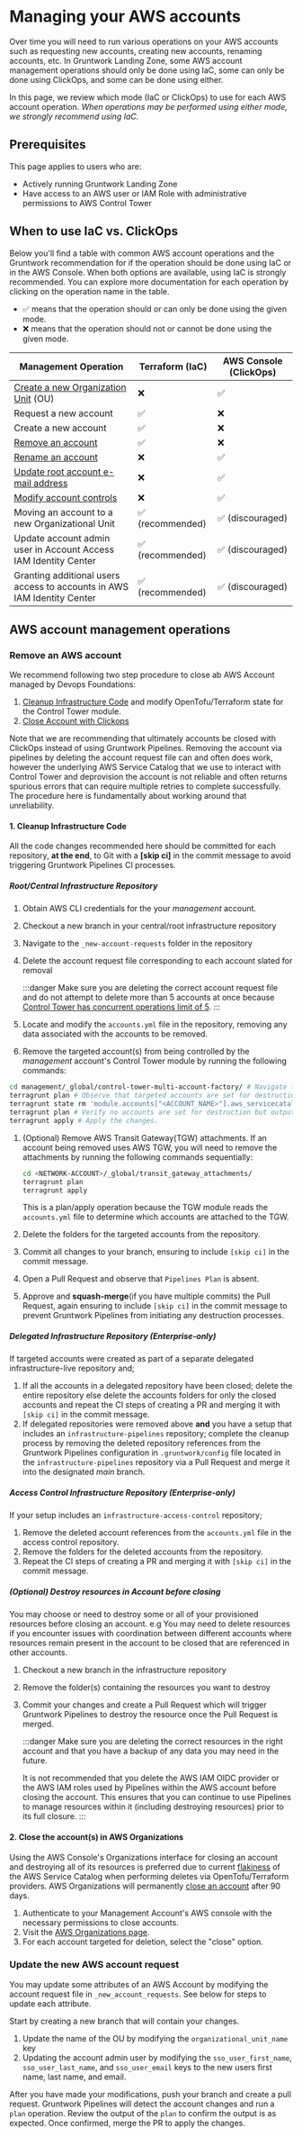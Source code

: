 # Managing your AWS accounts

Over time you will need to run various operations on your AWS accounts such as requesting new accounts, creating new accounts, renaming accounts, etc. In Gruntwork Landing Zone, some AWS account management operations should only be done using IaC, some can only be done using ClickOps, and some can be done using either.

In this page, we review which mode (IaC or ClickOps) to use for each AWS account operation. _When operations may be performed using either mode, we strongly recommend using IaC._

## Prerequisites

This page applies to users who are:
- Actively running Gruntwork Landing Zone
- Have access to an AWS user or IAM Role with administrative permissions to AWS Control Tower

## When to use IaC vs. ClickOps

Below you'll find a table with common AWS account operations and the Gruntwork recommendation for if the operation should be done using IaC or in the AWS Console. When both options are available, using IaC is strongly recommended. You can explore more documentation for each operation by clicking on the operation name in the table.

- ✅ means that the operation should or can only be done using the given mode.
- ❌ means that the operation should not or cannot be done using the given mode.

| Management Operation                                                                                                          | Terraform (IaC)  | AWS Console (ClickOps) |
|-------------------------------------------------------------------------------------------------------------------------------| ---------------- | ---------------------- |
| [Create a new Organization Unit](https://docs.aws.amazon.com/controltower/latest/userguide/create-new-ou.html) (OU)           | ❌               | ✅                     |
| Request a new account                                                                                                         | ✅               | ❌                     |
| Create a new account                                                                                                          | ✅               | ❌                     |
| [Remove an account](#remove-an-aws-account)                                                                                       | ✅               | ❌                     |
| [Rename an account](https://docs.aws.amazon.com/controltower/latest/userguide/change-account-name.html)                       | ❌               | ✅                     |
| [Update root account e-mail address](https://docs.aws.amazon.com/accounts/latest/reference/manage-acct-update-root-user.html) | ❌               | ✅                     |
| [Modify account controls](https://docs.aws.amazon.com/controltower/latest/userguide/enable-controls-on-ou.html)               | ❌               | ✅                     |
| Moving an account to a new Organizational Unit                                                                                | ✅ (recommended) | ✅ (discouraged)       |
| Update account admin user in Account Access IAM Identity Center                                                               | ✅ (recommended) | ✅ (discouraged)       |
| Granting additional users access to accounts in AWS IAM Identity Center                                                       | ✅ (recommended) | ✅ (discouraged)       |


## AWS account management operations

### Remove an AWS account

We recommend following two step procedure to close ab AWS Account managed by Devops Foundations:

1. [Cleanup Infrastructure Code](#1-cleanup-infrastructure-code) and modify OpenTofu/Terraform state for the Control Tower module.
1. [Close Account with Clickops](#2-close-the-accounts-in-aws-organizations)

Note that we are recommending that ultimately accounts be closed with ClickOps instead of using Gruntwork Pipelines. Removing the account via pipelines by deleting the account request file can and often does work, however the underlying AWS Service Catalog that we use to interact with Control Tower and deprovision the account is not reliable and often returns spurious errors that can require multiple retries to complete successfully.  The procedure here is fundamentally about working around that unreliability.

#### 1. Cleanup Infrastructure Code

All the code changes recommended here should be committed for each repository, **at the end**, to Git with a **[skip ci]** in the commit message to avoid triggering Gruntwork Pipelines CI processes.


##### Root/Central Infrastructure Repository

1. Obtain AWS CLI credentials for the your *management* account.
1. Checkout a new branch in your central/root infrastructure repository
1. Navigate to the `_new-account-requests` folder in the repository
1. Delete the account request file corresponding to each account slated for removal

    :::danger
    Make sure you are deleting the correct account request file and do not attempt to delete more than 5 accounts at once because [Control Tower has concurrent operations limit of 5](https://github.com/gruntwork-io/terraform-aws-control-tower/tree/main/modules/landingzone/control-tower-account-factory#resourceinuseexception).
    :::

1. Locate and modify the `accounts.yml` file in the repository, removing any data associated with the accounts to be removed.
1. Remove the targeted account(s) from being controlled by the *management* account's Control Tower module by running the following commands:

  ```bash
  cd management/_global/control-tower-multi-account-factory/ # Navigate to the Control Tower module directory
  terragrunt plan # Observe that targeted accounts are set for destruction
  terragrunt state rm 'module.accounts["<ACCOUNT_NAME>"].aws_servicecatalog_provisioned_product.control_tower_factory' # Optionally, use 'rm -dry-run' to preview the removal.
  terragrunt plan # Verify no accounts are set for destruction but outputs are updated
  terragrunt apply # Apply the changes.
  ```
1. (Optional) Remove AWS Transit Gateway(TGW) attachments. If an account being removed uses AWS TGW, you will need to remove the attachments by running the following commands sequentially:

    ```bash
    cd <NETWORK-ACCOUNT>/_global/transit_gateway_attachments/
    terragrunt plan
    terragrunt apply
    ```

    This is a plan/apply operation because the TGW module reads the `accounts.yml` file to determine which accounts are attached to the TGW.

1. Delete the folders for the targeted accounts from the repository.
1. Commit all changes to your branch, ensuring to include `[skip ci]` in the commit message.
1. Open a Pull Request and observe that `Pipelines Plan` is absent.
1. Approve and **squash-merge**(if you have multiple commits) the Pull Request, again ensuring to include `[skip ci]` in the commit message to prevent Gruntwork Pipelines from initiating any destruction processes.

##### Delegated Infrastructure Repository (Enterprise-only)

If targeted accounts were created as part of a separate delegated infrastructure-live repository and;

1. If all the accounts in a delegated repository have been closed; delete the entire repository else delete the accounts folders for only the closed accounts and repeat the CI steps of creating a PR and merging it with `[skip ci]` in the commit message.
2. If delegated repositories were removed above **and** you have a setup that includes an `infrastructure-pipelines` repository; complete the cleanup process by removing the deleted repository references from the Gruntwork Pipelines configuration in `.gruntwork/config` file located in the `infrastructure-pipelines` repository via a Pull Request and merge it into the designated *main* branch.

##### Access Control Infrastructure Repository (Enterprise-only)

If your setup includes an `infrastructure-access-control` repository;

1. Remove the deleted account references from the `accounts.yml` file in the access control repository.
2. Remove the folders for the deleted accounts from the repository.
3. Repeat the CI steps of creating a PR and merging it with `[skip ci]` in the commit message.

##### (Optional) Destroy resources in Account before closing

You may choose or need to destroy some or all of your provisioned resources before closing an account. e.g You may need to delete resources if you encounter issues with coordination between different accounts where resources remain present in the account to be closed that are referenced in other accounts.

1. Checkout a new branch in the infrastructure repository
1. Remove the folder(s) containing the resources you want to destroy
1. Commit your changes and create a Pull Request which will trigger Gruntwork Pipelines to destroy the resource once the Pull Request is merged.

    :::danger
    Make sure you are deleting the correct resources in the right account and that you have a backup of any data you may need in the future.

    It is not recommended that you delete the AWS IAM OIDC provider or the AWS IAM roles used by Pipelines within the AWS account before closing the account. This ensures that you can continue to use Pipelines to manage resources within it (including destroying resources) prior to its full closure.
    :::

#### 2. Close the account(s) in AWS Organizations

Using the AWS Console's Organizations interface for closing an account and destroying all of its resources is preferred due to current [flakiness](https://github.com/hashicorp/terraform-provider-aws/issues/31705) of the AWS Service Catalog when performing deletes via OpenTofu/Terraform providers. AWS Organizations will permanently [close an account](https://docs.aws.amazon.com/accounts/latest/reference/manage-acct-closing.html) after 90 days.

1. Authenticate to your Management Account's AWS console with the necessary permissions to close accounts.
2. Visit the [AWS Organizations page](https://console.aws.amazon.com/organizations).
3. For each account targeted for deletion, select the "close" option.


### Update the new AWS account request

You may update some attributes of an AWS Account by modifying the account request file in `_new_account_requests`. See below for steps to update each attribute.

Start by creating a new branch that will contain your changes.

1. Update the name of the OU by modifying the `organizational_unit_name` key
1. Updating the account admin user by modifying the `sso_user_first_name`, `sso_user_last_name`, and `sso_user_email` keys to the new users first name, last name, and email.

After you have made your modifications, push your branch and create a pull request. Gruntwork Pipelines will detect the account changes and run a `plan` operation. Review the output of the `plan` to confirm the output is as expected. Once confirmed, merge the PR to apply the changes.


<!-- ##DOCS-SOURCER-START
{
  "sourcePlugin": "local-copier",
  "hash": "ddc6ef18c8f106abc3dd5afe847a9b90"
}
##DOCS-SOURCER-END -->
